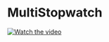 # MultiStopwatch

[![Watch the video](https://user-images.githubusercontent.com/52860350/113831771-41c97400-9788-11eb-9fd4-ae19f82f2572.png)](https://user-images.githubusercontent.com/52860350/113829464-d2528500-9785-11eb-93ff-1320a09ce037.mp4)
